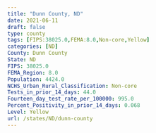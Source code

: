 ```yaml
---
title: "Dunn County, ND"
date: 2021-06-11
draft: false
type: county
tags: [FIPS:38025.0,FEMA:8.0,Non-core,Yellow]
categories: [ND]
County: Dunn County
State: ND
FIPS: 38025.0
FEMA_Region: 8.0
Population: 4424.0
NCHS_Urban_Rural_Classification: Non-core
Tests_in_prior_14_days: 44.0
Fourteen_day_test_rate_per_100000: 995.0
Percent_Positivity_in_prior_14_days: 0.068
Level: Yellow
url: /states/ND/dunn-county
---
```



